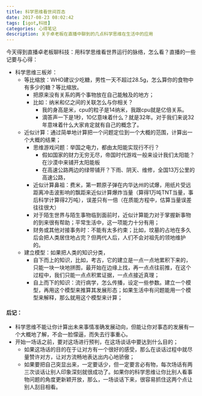 ```yaml
---
title: 科学思维看世间百态
date: 2017-08-23 08:02:42
tags: [igot,科技]
categories: 心得笔记
description: 关于卓老板在直播中聊到的几点科学思维在生活中的应用
---
```

今天得到直播卓老板聊科技：用科学思维看世界运行的脉络，怎么看？直播的一些记要与心得：


- 科学思维三板斧：
	- 等比缩放：WHO建议少吃糖，男性一天不超过28.5g，怎么算你的食物中有多少的糖？等比缩放。
		- 把原来没有关系的两个事物放在自己能触及的地方；
		- 比如：纳米和亿之间的关联怎么与你相关？
			- 我的身高是米，cpu的粒子是14纳米，我跟cpu就是亿倍关系。
			- 滴答声一下是1秒，10亿意味着什么？就是32年。对于我们来说32年意味着什么大家肯定就有自己的概念了。
	- 近似计算：通过简单地计算把一个问题定位到一个大概的范围，计算出一个大概的结果；
		- 思维游戏问题：举国之电力，都由太阳能实现行不行？
			- 假如国家的财力无穷无尽，帝国时代游戏一般来设计我们太阳能？在沙漠中来铺开太阳能板
			- 在高速公路两边的绿带铺开？下雨、阴天、维修，全国13万公里的高速公路，
		- 近似计算鼻祖：费米，第一颗原子弹在内华达州的试爆，用纸片受远距离冲击波影响的飘距来近似计算爆炸当量（算得1万吨TNT当量，事后科学计算得2万吨），误差只有一倍（在质能方程中，估算当量误差往往很大）
		- 对于陌生世界与陌生事物临到面前时，近似计算能力对于掌握新事物的到来很有帮助；平常生活中，这一项能力十分有用；
		- 财务或其他对接事务时：不能有太多约束；比如，坟墓的占地在多久后会把人类居住地占完？但两代人后，人们不会对祖先的领地维护的。
	- 建立模型：如果把人类的知识分类，
		- 自下而上的知识，比如，考古，它的建立是一点一点地累积下来的，只能一块一块地拼图，最开始在边缘上找，再一点点往前推，在这个过程中，我们只能一点点积累证据，一点点接近真理；
		- 自上而下的知识：流行病学，怎么传播，设定一些参数。建立一个模型，再用这个模型来推算其发展形态；如果生活中有问题能用一个模型来解释，那么就用这个模型来计算；

#### 后记： ####
- 科学思维不能让你计算出未来事情准确发展动向，但能让你对事态的发展有一个大概地了解，不会一脸懞逼，而失去行事重心。
- 开始一场话之前，要对这场进行预判，在这场谈话中要达到什么目的；
	- 如果这场话的目的在于让对方有一个很好的感受，那么在谈话过程中就尽量赞许对方，让对方流畅地表达出内心地骄傲；
	- 如果要把自己突显出来，一定要话少，但一定要言必有物，每次场话有两三次谈话让别人印象深刻就很成功了。如果你的科学思维让你比别人看事物问题的角度更新颖开放，那么，一场谈话下来，很容易抓住这两个点让别人刮目相看。